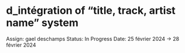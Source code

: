 # d_intégration of “title, track, artist name” system

Assign: gael deschamps
Status: In Progress
Date: 25 février 2024 → 28 février 2024